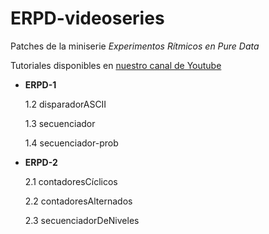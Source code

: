 # ERPD-videoseries

Patches de la miniserie _Experimentos Rítmicos en Pure Data_

Tutoriales disponibles en [nuestro canal de Youtube](https://www.youtube.com/channel/UCuFw1TQVM_aQtOeNV6yOQQw?view_as=subscriber/ "iomfanzine @ YouTube")

* **ERPD-1**

    1.2 disparadorASCII

    1.3 secuenciador

    1.4 secuenciador-prob

* **ERPD-2**

    2.1 contadoresCíclicos

    2.2 contadoresAlternados

    2.3 secuenciadorDeNiveles

